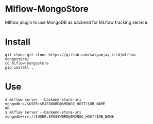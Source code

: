 # Mlflow-MongoStore
Mlflow plugin to use MongoDB as backend for MLflow tracking service.


# Install
    git clone git clone https://github.com/satyamjay-iitd/mlflow-mongostore/
    cd mlflow-mongostore
    pip install .

# Use
    $ mlflow server --backend-store-uri mongodb://$USER:$PASSWORD@$MONGO_HOST/$DB_NAME
    OR
    $ mlflow server --backend-store-uri mongodb+srv://$USER:$PASSWORD@$MONGO_HOST/$DB_NAME
